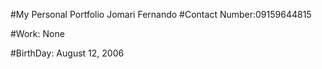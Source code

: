 #My Personal Portfolio
 Jomari Fernando
#Contact Number:09159644815

#Work: None

#BirthDay: August 12, 2006
